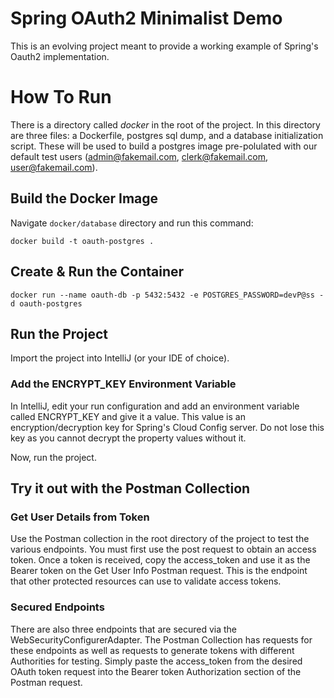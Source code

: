 # Spring OAuth2 Minimalist Demo

This is an evolving project meant to provide a working example of Spring's Oauth2 implementation.

# How To Run
There is a directory called _docker_ in the root of the project. In this directory are three files: a Dockerfile, postgres sql dump, and a database initialization script. These will be used to build a postgres image pre-polulated with our default test users (admin@fakemail.com, clerk@fakemail.com, user@fakemail.com).

## Build the Docker Image
Navigate `docker/database` directory and run this command:

```
docker build -t oauth-postgres .
```

## Create & Run the Container
```
docker run --name oauth-db -p 5432:5432 -e POSTGRES_PASSWORD=devP@ss -d oauth-postgres
```

## Run the Project
Import the project into IntelliJ (or your IDE of choice). 

### Add the ENCRYPT_KEY Environment Variable
In IntelliJ, edit your run configuration and add an environment variable called ENCRYPT_KEY and give it a value. This value is an encryption/decryption key for Spring's Cloud Config server. Do not lose this key as you cannot decrypt the property values without it.

Now, run the project. 

## Try it out with the Postman Collection

### Get User Details from Token
Use the Postman collection in the root directory of the project to test the various endpoints. You must first use the post request to obtain an access token. Once a token is received, copy the access_token and use it as the Bearer token on the Get User Info Postman request. This is the endpoint that other protected resources can use to validate access tokens.

### Secured Endpoints 
There are also three endpoints that are secured via the WebSecurityConfigurerAdapter. The Postman Collection has requests for these endpoints as well as requests to generate tokens with different Authorities for testing. Simply paste the access_token from the desired OAuth token request into the Bearer token Authorization section of the Postman request.
